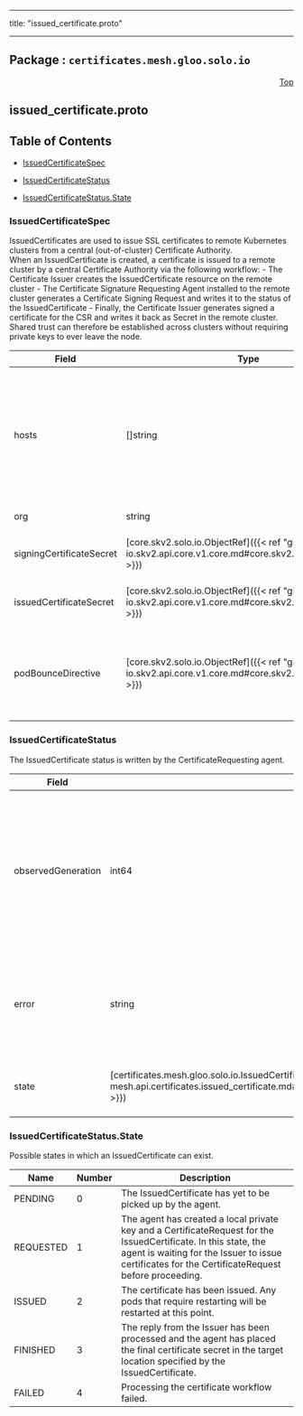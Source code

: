 
---

title: "issued_certificate.proto"

---

## Package : `certificates.mesh.gloo.solo.io`



<a name="top"></a>

<a name="API Reference for issued_certificate.proto"></a>
<p align="right"><a href="#top">Top</a></p>

## issued_certificate.proto


## Table of Contents
  - [IssuedCertificateSpec](#certificates.mesh.gloo.solo.io.IssuedCertificateSpec)
  - [IssuedCertificateStatus](#certificates.mesh.gloo.solo.io.IssuedCertificateStatus)

  - [IssuedCertificateStatus.State](#certificates.mesh.gloo.solo.io.IssuedCertificateStatus.State)






<a name="certificates.mesh.gloo.solo.io.IssuedCertificateSpec"></a>

### IssuedCertificateSpec
IssuedCertificates are used to issue SSL certificates to remote Kubernetes clusters from a central (out-of-cluster) Certificate Authority.<br>When an IssuedCertificate is created, a certificate is issued to a remote cluster by a central Certificate Authority via the following workflow: - The Certificate Issuer creates the IssuedCertificate resource on the remote cluster - The Certificate Signature Requesting Agent installed to the remote cluster generates a Certificate Signing Request and writes it to the status of the IssuedCertificate - Finally, the Certificate Issuer generates signed a certificate for the CSR and writes it back as Secret in the remote cluster.<br>Shared trust can therefore be established across clusters without requiring private keys to ever leave the node.


| Field | Type | Label | Description |
| ----- | ---- | ----- | ----------- |
| hosts | []string | repeated | A list of hostnames and IPs to generate a certificate for. This can also be set to the identity running the workload, e.g. a Kubernetes service account.<br>Generally for an Istio CA this will take the form `spiffe://cluster.local/ns/istio-system/sa/citadel`.<br>"cluster.local" may be replaced by the root of trust domain for the mesh. |
  | org | string |  | The organization for this certificate. |
  | signingCertificateSecret | [core.skv2.solo.io.ObjectRef]({{< ref "github.com.solo-io.skv2.api.core.v1.core.md#core.skv2.solo.io.ObjectRef" >}}) |  | The secret containing the root SSL certificate used to sign this IssuedCertificate (located in the Certificate Issuer's cluster). |
  | issuedCertificateSecret | [core.skv2.solo.io.ObjectRef]({{< ref "github.com.solo-io.skv2.api.core.v1.core.md#core.skv2.solo.io.ObjectRef" >}}) |  | The secret containing the SSL certificate to be generated for this IssuedCertificate (located in the Certificate Agent's cluster). |
  | podBounceDirective | [core.skv2.solo.io.ObjectRef]({{< ref "github.com.solo-io.skv2.api.core.v1.core.md#core.skv2.solo.io.ObjectRef" >}}) |  | A ref to a PodBounceDirective specifying a list of k8s pods to bounce (delete and cause a restart) when the certificate is issued. This will include the control plane pods as well as any pods which share a data plane with the target mesh. |
  





<a name="certificates.mesh.gloo.solo.io.IssuedCertificateStatus"></a>

### IssuedCertificateStatus
The IssuedCertificate status is written by the CertificateRequesting agent.


| Field | Type | Label | Description |
| ----- | ---- | ----- | ----------- |
| observedGeneration | int64 |  | The most recent generation observed in the the IssuedCertificate metadata. If the observedGeneration does not match generation, the Certificate Requesting Agent has not processed the most recent version of this IssuedCertificate. |
  | error | string |  | Any error observed which prevented the CertificateRequest from being processed. If the error is empty, the request has been processed successfully. |
  | state | [certificates.mesh.gloo.solo.io.IssuedCertificateStatus.State]({{< ref "github.com.solo-io.gloo-mesh.api.certificates.issued_certificate.md#certificates.mesh.gloo.solo.io.IssuedCertificateStatus.State" >}}) |  | The current state of the IssuedCertificate workflow, reported by the agent. |
  




 <!-- end messages -->


<a name="certificates.mesh.gloo.solo.io.IssuedCertificateStatus.State"></a>

### IssuedCertificateStatus.State
Possible states in which an IssuedCertificate can exist.

| Name | Number | Description |
| ---- | ------ | ----------- |
| PENDING | 0 | The IssuedCertificate has yet to be picked up by the agent. |
| REQUESTED | 1 | The agent has created a local private key and a CertificateRequest for the IssuedCertificate. In this state, the agent is waiting for the Issuer to issue certificates for the CertificateRequest before proceeding. |
| ISSUED | 2 | The certificate has been issued. Any pods that require restarting will be restarted at this point. |
| FINISHED | 3 | The reply from the Issuer has been processed and the agent has placed the final certificate secret in the target location specified by the IssuedCertificate. |
| FAILED | 4 | Processing the certificate workflow failed. |


 <!-- end enums -->

 <!-- end HasExtensions -->

 <!-- end services -->

